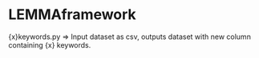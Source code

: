 # LEMMAframework

{x}keywords.py => Input dataset as csv, outputs dataset with new column containing {x} keywords.
